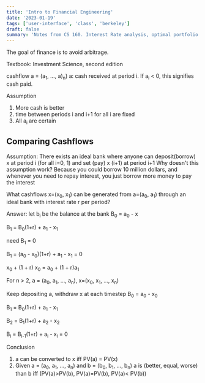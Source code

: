 ```yaml
---
title: 'Intro to Financial Engineering'
date: '2023-01-19'
tags: ['user-interface', 'class', 'berkeley']
draft: false
summary: 'Notes from CS 160. Interest Rate analysis, optimal portfolio selection, risk measures, arbitrage, hedging strategies, stock derivative pricing(forwards, futures, options)'
---
```


The goal of finance is to avoid arbitrage.

Textbook: Investment Science, second edition

cashflow a = (a<sub>1</sub>, ..., a)<sub>n</sub>)
a: cash received at period i. If a<sub>i</sub> < 0, this signifies cash paid.

Assumption

1. More cash is better
2. time between periods i and i+1 for all i are fixed
3. All a<sub>i</sub> are certain

## Comparing Cashflows

Assumption: There exists an ideal bank where anyone can deposit(borrow) x at period i (for all i=0, 1) and set (pay) x (i+1) at period i+1
Why doesn't this assumption work? Because you could borrow 10 million dollars, and whenever you need to repay interest, you just borrow more money to pay the interest

What cashflows x=(x<sub>0</sub>, x<sub>1</sub>) can be generated from a=(a<sub>0</sub>, a<sub>1</sub>) through an ideal bank with interest rate r per period?

Answer: let b<sub>i</sub> be the balance at the bank
B<sub>0</sub> = a<sub>0</sub> - x

B<sub>1</sub> = B<sub>0</sub>(1+r) + a<sub>1</sub> - x<sub>1</sub>

need B<sub>1</sub> = 0

B<sub>1</sub> = (a<sub>0</sub> - x<sub>0</sub>)(1+r) + a<sub>1</sub> - x<sub>1</sub> = 0

x<sub>0</sub> + (1 + r) x<sub>0</sub> = a<sub>0</sub> + (1 + r)a<sub>1</sub>

For n > 2, a = (a<sub>0</sub>, a<sub>1</sub>, ..., a<sub>n</sub>), x=(x<sub>0</sub>, x<sub>1</sub>, ..., x<sub>n</sub>)

Keep depositing a, withdraw x at each timestep
B<sub>0</sub> = a<sub>0</sub> - x<sub>0</sub>

B<sub>1</sub> = B<sub>0</sub>(1+r) + a<sub>1</sub> - x<sub>1</sub>

B<sub>2</sub> = B<sub>1</sub>(1+r) + a<sub>2</sub> - x<sub>2</sub>

B<sub>i</sub> = B<sub>i-1</sub>(1+r) + a<sub>i</sub> - x<sub>i</sub> = 0

Conclusion

1. a can be converted to x iff PV(a) = PV(x)
2. Given a = (a<sub>0</sub>, a<sub>1</sub>, ..., a<sub>n</sub>) and b = (b<sub>0</sub>, b<sub>1</sub>, ..., b<sub>n</sub>)
   a is (better, equal, worse) than b iff (PV(a)>PV(b), PV(a)=PV(b), PV(a)< PV(b))
